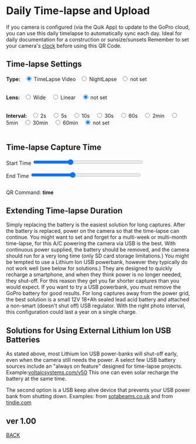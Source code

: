 <script src="../../jquery.min.js"></script>
<script src="../../qrcodeborder.js"></script>
<style>
        #qrcode{
            width: 100%;
        }
        div{
            width: 100%;
            display: inline-block;
        }
</style>

# Daily Time-lapse and Upload

If you camera is configured (via the Quik App) to update to the GoPro cloud, you can use this daily timelapse to automatically sync each day.  Ideal for daily documentation for a construction or sunsize/sunsets
Remember to set your camera's [clock](../precisiontime) before using this QR Code.

## Time-lapse Settings

<b>Type:</b>&nbsp;&nbsp;
  <input type="radio" id="nltlv1" name="nltlv" value="mT" checked> <label for="nltlv1">TimeLapse Video</label>&nbsp;&nbsp;
  <input type="radio" id="nltlv2" name="nltlv" value="mNL"> <label for="nltlv2">NightLapse</label>&nbsp;&nbsp;
  <input type="radio" id="nltlv3" name="nltlv" value=""> <label for="nltlv3">not set</label><br><br>
 
<b>Lens:</b>&nbsp;&nbsp;
  <input type="radio" id="tlvf1" name="tlvfov" value="fW"> <label for="tlvf1">Wide </label>&nbsp;&nbsp;
  <input type="radio" id="tlvf2" name="tlvfov" value="fL"> <label for="tlvf2">Linear </label>&nbsp;&nbsp;
  <input type="radio" id="tlvf3" name="tlvfov" value="" checked> <label for="tlvf3">not set</label><br><br>
 
<b>Interval:</b>&nbsp;&nbsp;
  <input type="radio" id="fpslapse1" name="fpslapse" value="p.2">  <label for="fpslapse1">2s  </label>&nbsp;&nbsp;
  <input type="radio" id="fpslapse2" name="fpslapse" value="p.5">  <label for="fpslapse2">5s  </label>&nbsp;&nbsp;
  <input type="radio" id="fpslapse3" name="fpslapse" value="p.10"> <label for="fpslapse3">10s </label>&nbsp;&nbsp;
  <input type="radio" id="fpslapse4" name="fpslapse" value="p.30"> <label for="fpslapse4">30s </label>&nbsp;&nbsp;
  <input type="radio" id="fpslapse5" name="fpslapse" value="p.60"> <label for="fpslapse5">60s </label>&nbsp;&nbsp;
  <input type="radio" id="fpslapse6" name="fpslapse" value="p.120" > <label for="fpslapse6">2min </label>&nbsp;&nbsp;
  <input type="radio" id="fpslapse7" name="fpslapse" value="p.300" > <label for="fpslapse7">5min </label>&nbsp;&nbsp;
  <input type="radio" id="fpslapse8" name="fpslapse" value="p.1800"> <label for="fpslapse8">30min </label>&nbsp;&nbsp;
  <input type="radio" id="fpslapse9" name="fpslapse" value="p.3600"> <label for="fpslapse9">60min </label>&nbsp;&nbsp;
  <input type="radio" id="fpslapse10" name="fpslapse" value="" checked> <label for="fpslapse10">not set</label><br><br>
 
 
## Time-lapse Capture Time

Start Time <input type="range" style="width: 300px;" id="tlstrt" name="tlstrt" min="1" max="143" value="48"><label for="tlstrt"></label> <b id="starttext"></b>

End Time <input type="range" style="width: 300px;" id="tlend" name="tlend" min="1" max="143" value="54"><label for="tlend"></label> <b id="endtext"></b>

<center>
<div id="qrcode"></div>
<br>
</center>

QR Command: <b id="qrtext">time</b><br>
        
## Extending Time-lapse Duration

Simply replacing the battery is the easiest solution for long captures. After the battery is replaced, power on the camera so that the time-lapse can continue. You might want to set and forget for a multi-week or multi-month time-lapse, for this A/C powering the camera via USB is the best. With continuous power supplied, the battery should be removed, and the camera should run for a very long time (only SD card storage limitations.) You might be tempted to use a Lithium Ion USB powerbank, however they typically do not work well (see below for solutions.) They are designed to quickly recharge a smartphone, and when they think power is no longer needed, they shut-off. For this reason they get you far shorter captures than you would expect. If you want to try a USB powerbank, you must remove the GoPro battery for good results. For long captures away from the power grid, the best solution is a small 12V 18+Ah sealed lead acid battery and attached a non-smart (doesn't shut off) USB regulator. With the right photo interval, this configuration could last a year on a single charge.   
		
## Solutions for Using External Lithium Ion USB Batteries

As stated above, most Lithium Ion USB power-banks will shut-off early, even when the camera still needs the power. A select few USB battery sources include an "always on feature" designed for time-lapse projects.  Example:[voltaicsystems.com/v50](https://voltaicsystems.com/v50/) This one can even solar recharge the battery at the same time.

The second option is a USB keep alive device that prevents your USB power bank from shutting down.  Examples: from [sotabeams.co.uk](https://www.sotabeams.co.uk/usb-battery-pack-keep-alive-load/) and from [tindie.com](https://www.tindie.com/products/overz/smart-power-bank-keep-alive/)

	
## ver 1.00

[BACK](..)

<script>
var once = true;
var qrcode;
var cmd = "mPdP!60SQ!1R";
var lasttimecmd = "";
var changed = false;

function makeQR() 
{	
  if(once === true)
  {
    qrcode = new QRCode(document.getElementById("qrcode"), 
    {
      text : "!oMBURN=\"\"",
      width : 360,
      height : 360,
      correctLevel : QRCode.CorrectLevel.M
    });
    once = false;
  }
}

function checkTime(i) {
    if (i < 10) {i = "0" + i;}  // add zero in front of numbers < 10
    return i;
}

function pad(num, size) {
    var s = num+"";
    while (s.length < size) s = "0" + s;
    return s;
}


function timeLoop()
{
  if(document.getElementById("tlstrt") !== null)
  {
	var start = parseInt(document.getElementById("tlstrt").value);
	var startmins = start*10;
	var end = parseInt(document.getElementById("tlend").value);
	var endmins = startmins + end*10;
	if(endmins>1430) endmins = 1430;
	var perday = parseInt(document.getElementById("tlday").value);
	
	var restarthourstime = Math.trunc(startmins / 60);
	var restartminstime = startmins - restarthourstime * 60;
	
	var starthourstime = Math.trunc((startmins-1) / 60);
	var startminstime = (startmins-1) - starthourstime * 60;	
	
	var endhourstime = Math.trunc(endmins / 60);
	var endminstime = endmins - endhourstime * 60;
	
	document.getElementById("perdaytext").innerHTML = perday;	
	
	var rtxt = pad(restarthourstime, 2) + ":" + pad(restartminstime, 2);
	var stxt = pad(starthourstime, 2) + ":" + pad(startminstime, 2);
	var etxt = pad(endhourstime, 2) + ":" + pad(endminstime, 2);
	
	document.getElementById("starttext").innerHTML = rtxt;
	document.getElementById("endtext").innerHTML = etxt;
	
	var d = 406 / perday;
	var dd = (406 - d * 6) / perday;
		
	dd *= 10;
	dd = Math.trunc(dd) / 10;
	
	document.getElementById("daystext").innerHTML = dd;
		
	var interval = Math.trunc(((endmins - startmins)*60 / perday) - 15);
	if(interval < 30) interval = 30;
	
	cmd = "mPdP>" + stxt + "<" + etxt + "!" + interval + "SQ~" + "!" + rtxt + "S!1R";
  }
  
  qrcode.clear(); 
  qrcode.makeCode(cmd);
  
  
  if(cmd != lasttimecmd)
  {
	changed = true;
	lasttimecmd = cmd;
  }
	
  if(changed === true)
  {
	document.getElementById("qrtext").innerHTML = cmd;
	changed = false;
  }
  
  var t = setTimeout(timeLoop, 100);
}

function myReloadFunction() {
  location.reload();
}

makeQR();
timeLoop();

</script>
